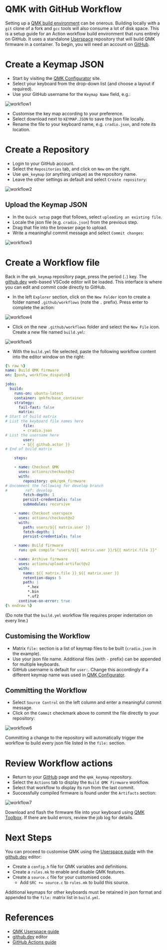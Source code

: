 # QMK with GitHub Workflow

Setting up a [QMK build environment](https://docs.qmk.fm/#/newbs_getting_started) can be onerous. Building locally with a `git` clone of a fork and `gcc` tools will also consume a lot of disk space. This is a setup guide for an Action workflow build environment that runs entirely on GitHub. It uses a standalone [Userspace](userspace.md) repository that will build QMK firmware in a container. To begin, you will need an account on [GitHub](https://github.com/).


# Create a Keymap JSON

* Start by visiting the [QMK Configurator](https://config.qmk.fm/#/) site.
* Select your keyboard from the drop-down list (and choose a layout if required).
* Use your GitHub username for the `Keymap Name` field, e.g.:

![workflow1](workflow1.png)

* Customise the key map according to your preference.
* Select download next to `KEYMAP.JSON` to save the json file locally.
* Rename the file to your keyboard name, e.g. `cradio.json`, and note its location.


# Create a Repository

* Login to your GitHub account.
* Select the `Repositories` tab, and click on `New` on the right.
* Use `qmk_keymap` (or anything unique) as the repository name.
* Leave the other settings as default and select `Create repository`:

![workflow2](workflow2.png)

## Upload the Keymap JSON

* In the `Quick setup` page that follows, select `uploading an existing file`.
* Locale the json file (e.g. `cradio.json`) from the previous step.
* Drag that file into the browser page to upload.
* Write a meaningful commit message and select `Commit changes`:

![workflow3](workflow3.png)


# Create a Workflow file

Back in the `qmk_keymap` repository page, press the period (`.`) key. The [github.dev](https://docs.github.com/en/codespaces/the-githubdev-web-based-editor) web-based VSCode editor will be loaded. This interface is where you can edit and commit code directly to GitHub.

* In the left `Explorer` section, click on the `New Folder` icon to create a folder named `.github/workflows` (note the `.` prefix). Press enter to complete the action:

![workflow4](workflow4.png)

* Click on the new `.github/workflows` folder and select the `New File` icon. Create a new file named `build.yml`:

![workflow5](workflow5.png)

* With the `build.yml` file selected, paste the following workflow content into the editor window on the right:

```yml
{% raw %}
name: Build QMK firmware
on: [push, workflow_dispatch]

jobs:
  build:
    runs-on: ubuntu-latest
    container: qmkfm/base_container
    strategy:
      fail-fast: false
      matrix:
# Start of build matrix
# List the keyboard file names here
        file:
        - cradio.json
# List the username here
        user:
        - ${{ github.actor }}
# End of build matrix

    steps:

    - name: Checkout QMK
      uses: actions/checkout@v2
      with:
        repository: qmk/qmk_firmware
# Uncomment the following for develop branch
#        ref: develop
        fetch-depth: 1
        persist-credentials: false
        submodules: recursive

    - name: Checkout userspace
      uses: actions/checkout@v2
      with:
        path: users/${{ matrix.user }}
        fetch-depth: 1
        persist-credentials: false

    - name: Build firmware
      run: qmk compile "users/${{ matrix.user }}/${{ matrix.file }}"

    - name: Archive firmware
      uses: actions/upload-artifact@v2
      with:
        name: ${{ matrix.file }}_${{ matrix.user }}
        retention-days: 5
        path: |
          *.hex
          *.bin
          *.uf2
      continue-on-error: true
{% endraw %}
```

(Do note that the `build.yml` workflow file requires proper indentation on every line.)

## Customising the Workflow

* Matrix `file:` section is a list of keymap files to be built (`cradio.json` in the example).
* Use your json file name. Additional files (with `-` prefix) can be appended for multiple keyboards.
* GitHub username is default for `user:`. Change this accordingly if a different keymap name was used in [QMK Configurator](https://config.qmk.fm/#/).

## Committing the Workflow

* Select `Source Control` on the left column and enter a meaningful commit message.
* Click on the `Commit` checkmark above to commit the file directly to your repository:

![workflow6](workflow6.png)

Committing a change to the repository will automatically trigger the workflow to build every json file listed in the `file:` section.

# Review Workflow actions

* Return to your [GitHub](https://github.com/) page and the `qmk_keymap` repository.
* Select the `Actions` tab to display the `Build QMK Firmware` workflow.
* Select that workflow to display its run from the last commit.
* Successfully compiled firmware is found under the `Artifacts` section:

![workflow7](workflow7.png)

Download and flash the firmware file into your keyboard using [QMK Toolbox](https://docs.qmk.fm/#/newbs_flashing?id=flashing-your-keyboard-with-qmk-toolbox). If there are build errors, review the job log for details.


# Next Steps

You can proceed to customise QMK using the [Userspace guide](https://docs.qmk.fm/#/feature_userspace) with the [github.dev](https://docs.github.com/en/codespaces/the-githubdev-web-based-editor) editor:

* Create a `config.h` file for QMK variables and definitions.
* Create a `rules.mk` to enable and disable QMK features.
* Create a `source.c` file for your customised code.
  * Add `SRC += source.c` to `rules.mk` to build this source.

Additional keymaps for other keyboards must be retained in json format and appended to the `file:` matrix list in `build.yml`.


# References

* [QMK Userspace guide](https://docs.qmk.fm/#/feature_userspace)
* [github.dev](https://docs.github.com/en/codespaces/the-githubdev-web-based-editor) editor
* [GitHub Actions guide](https://docs.github.com/en/actions/learn-github-actions)
